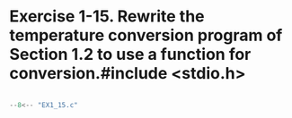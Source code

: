 # Exercise 1-15. Rewrite the temperature conversion program of Section 1.2 to use a function for conversion.#include <stdio.h>

``` c

--8<-- "EX1_15.c"

```
